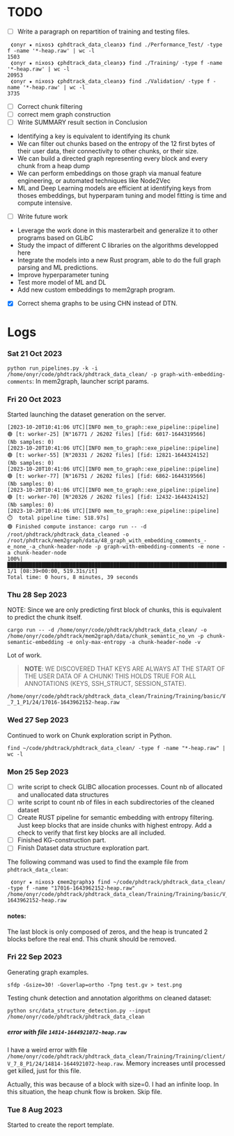 # TODO

* [ ] Write a paragraph on repartition of training and testing files.

```
 ❮onyr ★ nixos❯ ❮phdtrack_data_clean❯❯ find ./Performance_Test/ -type f -name '*-heap.raw' | wc -l
1503
 ❮onyr ★ nixos❯ ❮phdtrack_data_clean❯❯ find ./Training/ -type f -name '*-heap.raw' | wc -l
20953
 ❮onyr ★ nixos❯ ❮phdtrack_data_clean❯❯ find ./Validation/ -type f -name '*-heap.raw' | wc -l
3735
```

* [ ] Correct chunk filtering
* [ ] correct mem graph construction
* [ ] Write SUMMARY result section in Conclusion

* Identifying a key is equivalent to identifying its chunk
* We can filter out chunks based on the entropy of the 12 first bytes of their user data, their connectivity to other chunks, or their size.
* We can build a directed graph representing every block and every chunk from a heap dump
* We can perform embeddings on those graph via manual feature engineering, or automated techniques like Node2Vec
* ML and Deep Learning models are efficient at identifying keys from thoses embeddings, but hyperparam tuning and model fitting is time and compute intensive.

* [ ] Write future work

* Leverage the work done in this masterarbeit and generalize it to other programs based on GLibC
* Study the impact of different C libraries on the algorithms developped here
* Integrate the models into a new Rust program, able to do the full graph parsing and ML predictions.
* Improve hyperparameter tuning
* Test more model of ML and DL
* Add new custom embeddings to mem2graph program.

* [X] Correct shema graphs to be using CHN instead of DTN.


# Logs

### Sat 21 Oct 2023

`python run_pipelines.py -k -i /home/onyr/code/phdtrack/phdtrack_data_clean/ -p graph-with-embedding-comments`: In mem2graph, launcher script params.

### Fri 20 Oct 2023

Started launching the dataset generation on the server.

```shell
[2023-10-20T10:41:06 UTC][INFO mem_to_graph::exe_pipeline::pipeline]  🟢 [t: worker-25] [N°16771 / 26202 files] [fid: 6017-1644319566]    (Nb samples: 0)
[2023-10-20T10:41:06 UTC][INFO mem_to_graph::exe_pipeline::pipeline]  🟢 [t: worker-55] [N°20331 / 26202 files] [fid: 12821-1644324152]    (Nb samples: 0)
[2023-10-20T10:41:06 UTC][INFO mem_to_graph::exe_pipeline::pipeline]  🟢 [t: worker-77] [N°16751 / 26202 files] [fid: 6862-1644319566]    (Nb samples: 0)
[2023-10-20T10:41:06 UTC][INFO mem_to_graph::exe_pipeline::pipeline]  🟢 [t: worker-70] [N°20326 / 26202 files] [fid: 12432-1644324152]    (Nb samples: 0)
[2023-10-20T10:41:06 UTC][INFO mem_to_graph::exe_pipeline::pipeline]  ⏱️  total pipeline time: 518.97s]
🟢 Finished compute instance: cargo run -- -d /root/phdtrack/phdtrack_data_cleaned -o /root/phdtrack/mem2graph/data/48_graph_with_embedding_comments_-e_none_-a_chunk-header-node -p graph-with-embedding-comments -e none -a chunk-header-node
100%|█████████████████████████████████████████████████████████████████████████████████████████████████████████████████████████████████████████████████| 1/1 [08:39<00:00, 519.31s/it]
Total time: 0 hours, 8 minutes, 39 seconds
```

### Thu 28 Sep 2023

NOTE: Since we are only predicting first block of chunks, this is equivalent to predict the chunk itself.

`cargo run -- -d /home/onyr/code/phdtrack/phdtrack_data_clean/ -o /home/onyr/code/phdtrack/mem2graph/data/chunk_semantic_no_vn -p chunk-semantic-embedding -e only-max-entropy -a chunk-header-node -v`

Lot of work.

> **NOTE**: WE DISCOVERED THAT KEYS ARE ALWAYS AT THE START OF THE USER DATA OF A CHUNK! THIS HOLDS TRUE FOR ALL ANNOTATIONS (KEYS, SSH_STRUCT, SESSION_STATE).

`/home/onyr/code/phdtrack/phdtrack_data_clean/Training/Training/basic/V_7_1_P1/24/17016-1643962152-heap.raw`

### Wed 27 Sep 2023

Continued to work on Chunk exploration script in Python.

```shell
find ~/code/phdtrack/phdtrack_data_clean/ -type f -name "*-heap.raw" | wc -l
```

### Mon 25 Sep 2023

* [ ] write script to check GLIBC allocation processes. Count nb of allocated and unallocated data structures
* [ ] write script to count nb of files in each subdirectories of the cleaned dataset
* [ ] Create RUST pipeline for semantic embedding with entropy filtering. Just keep blocks that are inside chunks with highest entropy. Add a check to verify that first key blocks are all included.
* [ ] Finished KG-construction part.
* [ ] Finish Dataset data structure exploration part.

The following command was used to find the example file from `phdtrack_data_clean`:

```shell
 ❮onyr ★ nixos❯ ❮mem2graph❯❯ find ~/code/phdtrack/phdtrack_data_clean/ -type f -name "17016-1643962152-heap.raw"
/home/onyr/code/phdtrack/phdtrack_data_clean/Training/Training/basic/V_7_1_P1/24/17016-1643962152-heap.raw
```

#### notes:

The last block is only composed of zeros, and the heap is truncated 2 blocks before the real end. This chunk should be removed.

### Fri 22 Sep 2023

Generating graph examples.

`sfdp -Gsize=30! -Goverlap=ortho -Tpng test.gv > test.png`

Testing chunk detection and annotation algorithms on cleaned dataset:

`python src/data_structure_detection.py --input /home/onyr/code/phdtrack/phdtrack_data_clean`

##### error with file `14814-1644921072-heap.raw`

I have a weird error with file `/home/onyr/code/phdtrack/phdtrack_data_clean/Training/Training/client/V_7_8_P1/24/14814-1644921072-heap.raw`. Memory increases until processed get killed, just for this file.

Actually, this was because of a block with size=0. I had an infinite loop. In this situation, the heap chunk flow is broken. Skip file.

### Tue 8 Aug 2023

Started to create the report template.
